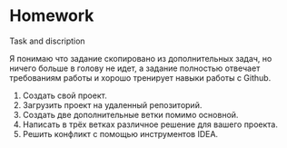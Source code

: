 # Homework
Task and discription 

Я понимаю что задание скопировано из дополнительных задач, но ничего больше в голову не идет, а задание полностью отвечает требованиям работы и хорошо тренирует навыки работы с Github.

1. Создать свой проект.
2. Загрузить проект на удаленный репозиторий.
3. Создать две дополнительные ветки помимо основной.
4. Написать в трёх ветках различное решение для вашего проекта.
5. Решить конфликт с помощью инструментов IDEA.
